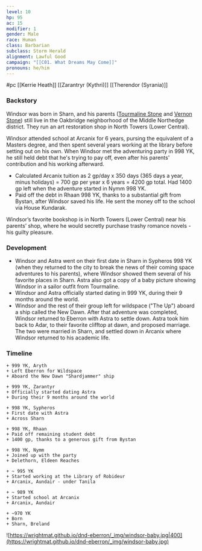 ```yaml
---
level: 10
hp: 95
ac: 15
modifier: 1
gender: Male
race: Human
class: Barbarian
subclass: Storm Herald
alignment: Lawful Good
campaign: "[[C01. What Dreams May Come]]"
pronouns: he/him
---
```

 #pc [[Kerrie Heath]] [[Zarantryr (Kythri)]] [[Therendor (Syrania)]]

### Backstory

Windsor was born in Sharn, and his parents ([Tourmaline Stone](Tourmaline%20Stone.md) and [Vernon Stone](Vernon%20Stone.md)) still live in the Oakbridge neighborhood of the Middle Northedge district. They run an art restoration shop in North Towers (Lower Central).

Windsor attended school at Arcanix for 6 years, pursing the equivalent of a Masters degree, and then spent several years working at the library before setting out on his own. When Windsor met the adventuring party in 998 YK, he still held debt that he's trying to pay off, even after his parents' contribution and his working afterward.
 * Calculated Arcanix tuition as 2 gp/day x 350 days (365 days a year, minus holidays) = 700 gp per year x 6 years = 4200 gp total. Had 1400 gp left when the adventure started in Nymm 998 YK.
 * Paid off the debt in Rhaan 998 YK, thanks to a substantial gift from Bystan, after Windsor saved his life. He sent the money off to the school via House Kundarak.

Windsor’s favorite bookshop is in North Towers (Lower Central) near his parents’ shop, where he would secretly purchase trashy romance novels - his guilty pleasure.

### Development

* Windsor and Astra went on their first date in Sharn in Sypheros 998 YK (when they returned to the city to break the news of their coming space adventures to his parents), where Windsor showed them several of his favorite places in Sharn. Astra also got a copy of a baby picture showing Windsor in a sailor outfit from Tourmaline.
* Windsor and Astra officially started dating in 999 YK, during their 9 months around the world.
* Windsor and the rest of their group left for wildspace ("The Up") aboard a ship called the New Dawn. After that adventure was completed, Windsor returned to Eberron with Astra to settle down. Astra took him back to Adar, to their favorite clifftop at dawn, and proposed marriage. The two were married in Sharn, and settled down in Arcanix where Windsor returned to his academic life.

### Timeline

```timeline
+ 999 YK, Aryth
+ Left Eberron for Wildspace
+ Aboard the New Dawn "Shardjammer" ship

+ 999 YK, Zarantyr
+ Officially started dating Astra
+ During their 9 months around the world

+ 998 YK, Sypheros
+ First date with Astra
+ Across Sharn

+ 998 YK, Rhaan
+ Paid off remaining student debt
+ 1400 gp, thanks to a generous gift from Bystan

+ 998 YK, Nymm
+ Joined up with the party
+ Delethorn, Eldeen Reaches

+ ~ 995 YK
+ Started working at the Library of Robideur
+ Arcanix, Aundair - under Tanila

+ ~ 989 YK
+ Started school at Arcanix
+ Arcanix, Aundair

+ ~970 YK
+ Born
+ Sharn, Breland
```

![https://wrightmat.github.io/dnd-eberron/_img/windsor-baby.jpg|400](https://wrightmat.github.io/dnd-eberron/_img/windsor-baby.jpg)